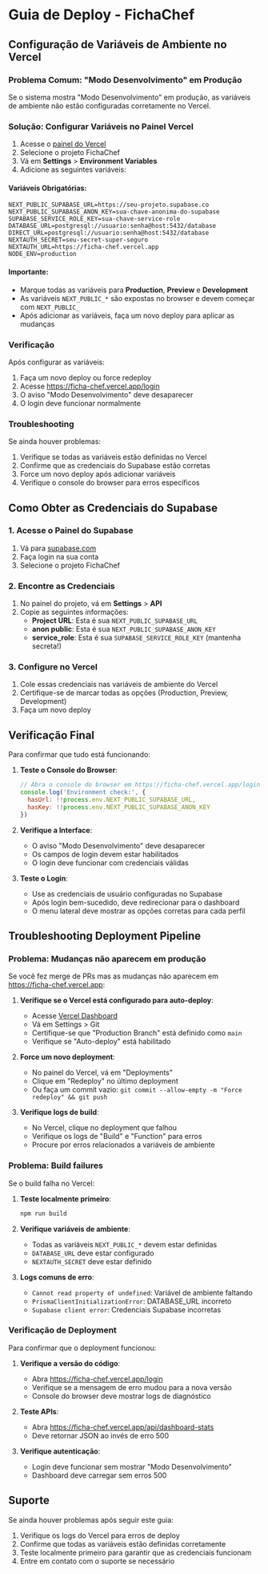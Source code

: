 # Guia de Deploy - FichaChef

## Configuração de Variáveis de Ambiente no Vercel

### Problema Comum: "Modo Desenvolvimento" em Produção

Se o sistema mostra "Modo Desenvolvimento" em produção, as variáveis de ambiente não estão configuradas corretamente no Vercel.

### Solução: Configurar Variáveis no Painel Vercel

1. Acesse o [painel do Vercel](https://vercel.com/dashboard)
2. Selecione o projeto FichaChef
3. Vá em **Settings** > **Environment Variables**
4. Adicione as seguintes variáveis:

#### Variáveis Obrigatórias:
```
NEXT_PUBLIC_SUPABASE_URL=https://seu-projeto.supabase.co
NEXT_PUBLIC_SUPABASE_ANON_KEY=sua-chave-anonima-do-supabase
SUPABASE_SERVICE_ROLE_KEY=sua-chave-service-role
DATABASE_URL=postgresql://usuario:senha@host:5432/database
DIRECT_URL=postgresql://usuario:senha@host:5432/database
NEXTAUTH_SECRET=seu-secret-super-seguro
NEXTAUTH_URL=https://ficha-chef.vercel.app
NODE_ENV=production
```

#### Importante:
- Marque todas as variáveis para **Production**, **Preview** e **Development**
- As variáveis `NEXT_PUBLIC_*` são expostas no browser e devem começar com `NEXT_PUBLIC_`
- Após adicionar as variáveis, faça um novo deploy para aplicar as mudanças

### Verificação

Após configurar as variáveis:
1. Faça um novo deploy ou force redeploy
2. Acesse https://ficha-chef.vercel.app/login
3. O aviso "Modo Desenvolvimento" deve desaparecer
4. O login deve funcionar normalmente

### Troubleshooting

Se ainda houver problemas:
1. Verifique se todas as variáveis estão definidas no Vercel
2. Confirme que as credenciais do Supabase estão corretas
3. Force um novo deploy após adicionar variáveis
4. Verifique o console do browser para erros específicos

## Como Obter as Credenciais do Supabase

### 1. Acesse o Painel do Supabase
1. Vá para [supabase.com](https://supabase.com)
2. Faça login na sua conta
3. Selecione o projeto FichaChef

### 2. Encontre as Credenciais
1. No painel do projeto, vá em **Settings** > **API**
2. Copie as seguintes informações:
   - **Project URL**: Esta é sua `NEXT_PUBLIC_SUPABASE_URL`
   - **anon public**: Esta é sua `NEXT_PUBLIC_SUPABASE_ANON_KEY`
   - **service_role**: Esta é sua `SUPABASE_SERVICE_ROLE_KEY` (mantenha secreta!)

### 3. Configure no Vercel
1. Cole essas credenciais nas variáveis de ambiente do Vercel
2. Certifique-se de marcar todas as opções (Production, Preview, Development)
3. Faça um novo deploy

## Verificação Final

Para confirmar que tudo está funcionando:

1. **Teste o Console do Browser**:
   ```javascript
   // Abra o console do browser em https://ficha-chef.vercel.app/login
   console.log('Environment check:', {
     hasUrl: !!process.env.NEXT_PUBLIC_SUPABASE_URL,
     hasKey: !!process.env.NEXT_PUBLIC_SUPABASE_ANON_KEY
   })
   ```

2. **Verifique a Interface**:
   - O aviso "Modo Desenvolvimento" deve desaparecer
   - Os campos de login devem estar habilitados
   - O login deve funcionar com credenciais válidas

3. **Teste o Login**:
   - Use as credenciais de usuário configuradas no Supabase
   - Após login bem-sucedido, deve redirecionar para o dashboard
   - O menu lateral deve mostrar as opções corretas para cada perfil

## Troubleshooting Deployment Pipeline

### Problema: Mudanças não aparecem em produção

Se você fez merge de PRs mas as mudanças não aparecem em https://ficha-chef.vercel.app:

1. **Verifique se o Vercel está configurado para auto-deploy**:
   - Acesse [Vercel Dashboard](https://vercel.com/dashboard)
   - Vá em Settings > Git
   - Certifique-se que "Production Branch" está definido como `main`
   - Verifique se "Auto-deploy" está habilitado

2. **Force um novo deployment**:
   - No painel do Vercel, vá em "Deployments"
   - Clique em "Redeploy" no último deployment
   - Ou faça um commit vazio: `git commit --allow-empty -m "Force redeploy" && git push`

3. **Verifique logs de build**:
   - No Vercel, clique no deployment que falhou
   - Verifique os logs de "Build" e "Function" para erros
   - Procure por erros relacionados a variáveis de ambiente

### Problema: Build failures

Se o build falha no Vercel:

1. **Teste localmente primeiro**:
   ```bash
   npm run build
   ```

2. **Verifique variáveis de ambiente**:
   - Todas as variáveis `NEXT_PUBLIC_*` devem estar definidas
   - `DATABASE_URL` deve estar configurado
   - `NEXTAUTH_SECRET` deve estar definido

3. **Logs comuns de erro**:
   - `Cannot read property of undefined`: Variável de ambiente faltando
   - `PrismaClientInitializationError`: DATABASE_URL incorreto
   - `Supabase client error`: Credenciais Supabase incorretas

### Verificação de Deployment

Para confirmar que o deployment funcionou:

1. **Verifique a versão do código**:
   - Abra https://ficha-chef.vercel.app/login
   - Verifique se a mensagem de erro mudou para a nova versão
   - Console do browser deve mostrar logs de diagnóstico

2. **Teste APIs**:
   - Abra https://ficha-chef.vercel.app/api/dashboard-stats
   - Deve retornar JSON ao invés de erro 500

3. **Verifique autenticação**:
   - Login deve funcionar sem mostrar "Modo Desenvolvimento"
   - Dashboard deve carregar sem erros 500

## Suporte

Se ainda houver problemas após seguir este guia:
1. Verifique os logs do Vercel para erros de deploy
2. Confirme que todas as variáveis estão definidas corretamente
3. Teste localmente primeiro para garantir que as credenciais funcionam
4. Entre em contato com o suporte se necessário
